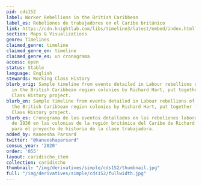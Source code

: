 ```yaml
---
pid: cds152
label: Worker Rebellions in the British Caribbean
label_es: Rebeliones de trabajadores en el Caribe británico
link: https://cdn.knightlab.com/libs/timeline3/latest/embed/index.html?source=1qZjyqnjo2e37usoVsGgoZU7ZI5NDA6NCCpp2p0EVb2s&font=Default&lang=en&initial_zoom=2&height=650
section: Maps & Visualizations
genre: Timelines
claimed_genre: timeline
claimed_genre_en: timeline
claimed_genre_es: un cronograma
access: open
status: Stable
language: English
stewards: Working Class History
blurb_orig: Sample timeline from events detailed in Labour rebellions of the 1930s
  in the British Caribbean region colonies by Richard Hart, put together for the Working
  Class History project.
blurb_en: Sample timeline from events detailed in Labour rebellions of the 1930s in
  the British Caribbean region colonies by Richard Hart, put together for the Working
  Class History project.
blurb_es: Cronograma de los eventos detallados en las rebeliones laborales de la década
  de 1930 en las colonias de la región británica del Caribe de Richard Hart, organizadas
  para el proyecto de historia de la clase trabajadora.
added_by: Kaneesha Parsard
twitter: "@kaneeshaparsard"
census_year: '2020'
order: '055'
layout: caridischo_item
collection: caridischo
thumbnail: "/img/derivatives/simple/cds152/thumbnail.jpg"
full: "/img/derivatives/simple/cds152/fullwidth.jpg"
---
```

